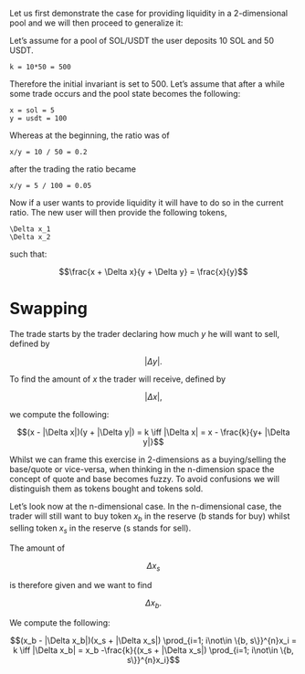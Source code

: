 Let us first demonstrate the case for providing liquidity in a 2-dimensional
pool and we will then proceed to generalize it:

Let’s assume for a pool of
SOL/USDT the user deposits 10 SOL and 50 USDT.

```
k = 10*50 = 500
```

Therefore the initial invariant is set to 500. Let’s assume that after a while
some trade occurs and the pool state becomes the following:

```
x = sol = 5
y = usdt = 100
```

Whereas at the beginning, the ratio was of

```
x/y = 10 / 50 = 0.2
```

after the trading the ratio became

```
x/y = 5 / 100 = 0.05
```

Now if a user wants to provide liquidity it will have to do so in the current
ratio. The new user will then provide the following tokens,

```
\Delta x_1
\Delta x_2
```

such that:

```math
\frac{x + \Delta x}{y + \Delta y} = \frac{x}{y}
```

# Swapping

The trade starts by
the trader declaring how much $`y`$ he will want to sell, defined by

```math
|\Delta y|.
```

To find the amount of $`x`$ the trader will receive, defined by

```math
|\Delta x|,
```

we compute the following:

```math
(x - |\Delta x|)(y + |\Delta y|) = k \iff |\Delta x| = x - \frac{k}{y+ |\Delta y|}
```

Whilst we can frame this exercise in 2-dimensions as a buying/selling the
base/quote or vice-versa, when thinking in the n-dimension space the concept of
quote and base becomes fuzzy. To avoid confusions we will distinguish them as
tokens bought and tokens sold.

Let’s look now at the n-dimensional case. In the n-dimensional case, the trader
will still want to buy token $`x_b`$ in the reserve (b stands for buy) whilst
selling token $`x_s`$ in the reserve (s stands for sell).

The amount of

```math
\Delta x_s
```

is therefore given and we want to find

```math
\Delta x_b.
```

We compute the following:

```math
(x_b - |\Delta x_b|)(x_s + |\Delta x_s|) \prod_{i=1; i\not\in \{b, s\}}^{n}x_i = k \iff |\Delta x_b| = x_b -\frac{k}{(x_s + |\Delta x_s|) \prod_{i=1; i\not\in \{b, s\}}^{n}x_i}
```
